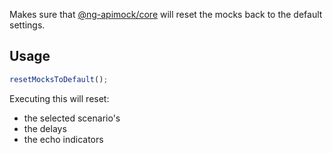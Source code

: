 Makes sure that [@ng-apimock/core](https://github.com/ng-apimock/core) will reset the mocks back to the default settings.

## Usage
```typescript
resetMocksToDefault();
```
Executing this will reset: 
- the selected scenario's
- the delays
- the echo indicators



